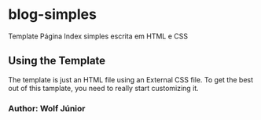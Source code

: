 # blog-simples
Template Página Index simples escrita em HTML e CSS 

## Using the Template

The template is just an HTML file using an External CSS file. To get the best out of this tamplate, you need to really start customizing it.

### Author: Wolf Júnior

